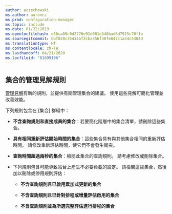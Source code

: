 ```yaml
---
author: aczechowski
ms.author: aaroncz
ms.prod: configuration-manager
ms.topic: include
ms.date: 01/22/2019
ms.openlocfilehash: e56ca00c0d2276e91d081e346bad6d7925c70f1b
ms.sourcegitcommit: bbf820c35414bf2cba356f30fe047c1a34c5384d
ms.translationtype: HT
ms.contentlocale: zh-TW
ms.lasthandoff: 04/21/2020
ms.locfileid: "81699196"
---
```

## <a name="management-insight-rules-for-collections"></a><a name="bkmk_micoll"></a> 集合的管理見解規則
<!--3555752-->

[管理見解](../../../../servers/manage/management-insights.md)有新的規則，並提供有關管理集合的建議。 使用這些見解可簡化管理並改善效能。 


下列規則包含在 [集合]  群組中：

- **不含查詢規則和直接成員的集合**：若要簡化階層中的集合清單，請刪除這些集合。  

- **具有相同重新評估開始時間的集合**：這些集合具有與其他集合相同的重新評估時間。 請修改重新評估時間，使它們不會發生衝突。  

- **查詢時間超過兩秒的集合**：檢閱此集合的查詢規則。 請考慮修改或刪除集合。

- 下列規則包含可能導致站台上產生不必要負載的設定。 請檢閱這些集合，然後加以刪除或停用規則評估：  

    - **不含查詢規則且已啟用累加式更新的集合**  

    - **不含查詢規則且已針對排程或增量評估啟用的集合**  

    - **不含查詢規則並為所選完整評估進行排程的集合**  

